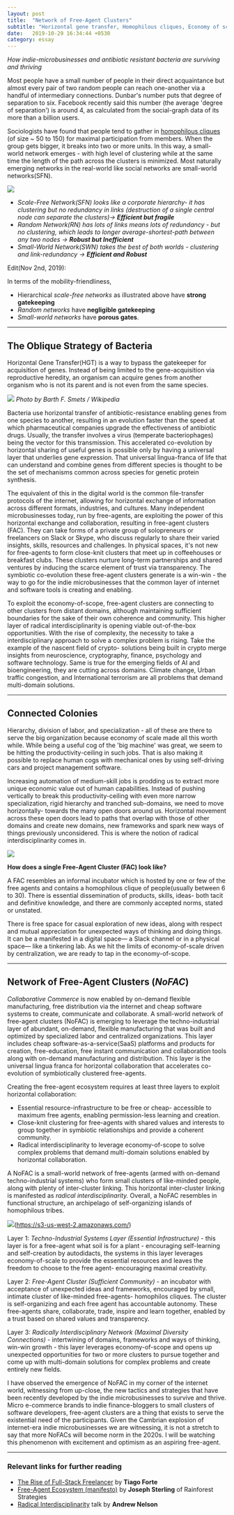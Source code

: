 ```yaml
---
layout: post
title:  "Network of Free-Agent Clusters"
subtitle: "Horizontal gene transfer, Homophilous cliques, Economy of scope, Radical interdisciplinarity"
date:   2019-10-29 16:34:44 +0530
category: essay
---
```


*How indie-microbusinesses and antibiotic resistant bacteria are surviving and thriving*

Most people have a small number of people in their direct acquaintance but almost every pair of two random people can reach one-another via a handful of intermediary connections. Dunbar's number puts that degree of separation to six. Facebook recently said this number (the average 'degree of separation') is around 4, as calculated from the social-graph data of its more than a billion users. 

Sociologists have found that people tend to gather in [homophilous cliques](https://academic.oup.com/jcmc/article/11/4/1062/4617719) (of size ~ 50 to 150) for maximal participation from members. When the group gets bigger, it breaks into two or more units. In this way, a small-world network emerges - with high level of clustering while at the same time the length of the path across the clusters is minimized. Most naturally emerging networks in the real-world like social networks are small-world networks(SFN). 

[<img src="https://s3-us-west-2.amazonaws.com/secure.notion-static.com/615aa2f2-4cd2-40f7-9d9a-098d7d9aa79a/Untitled.png">](https://s3-us-west-2.amazonaws.com/)

- *Scale-Free Network(SFN) looks like a corporate hierarchy- it has clustering but no redundancy in links (destruction of a single central node can separate the clusters)→ **Efficient but fragile***
- *Random Network(RN) has lots of links means lots of redundancy - but no clustering, which leads to longer average-shortest-path between any two nodes → **Robust but Inefficient***
- *Small-World Network(SWN) takes the best of both worlds - clustering and link-redundancy → **Efficient and Robust***

Edit(Nov 2nd, 2019): 

In terms of the mobility-friendliness, 

- Hierarchical *scale-free networks* as illustrated above have **strong gatekeeping**
- *Random networks* have **negligible gatekeeping**
- *Small-world networks* have **porous gates**.

---

## The Oblique Strategy of Bacteria

Horizontal Gene Transfer(HGT) is a way to bypass the gatekeeper for acquisition of genes. Instead of being limited to the gene-acquisition via reproductive heredity, an organism can acquire genes from another organism who is not its parent and is not even from the same species. 

[<img src="https://s3-us-west-2.amazonaws.com/secure.notion-static.com/a1224ce7-1680-4306-8f45-c847f750c23a/Untitled.png">](https://s3-us-west-2.amazonaws.com/)
*Photo by Barth F. Smets / Wikipedia*

Bacteria use horizontal transfer of antibiotic-resistance enabling genes from one species to another, resulting in an evolution faster than the speed at which pharmaceutical companies upgrade the effectiveness of antibiotic drugs. Usually, the transfer involves a virus (temperate bacteriophages) being the vector for this transmission.  This accelerated co-evolution by horizontal sharing of useful genes is possible only by having a universal layer that underlies gene expression. That universal lingua-franca of life that can understand and combine genes from different species is thought to be the set of mechanisms common across species for genetic protein synthesis. 

The equivalent of this in the digital world is the common file-transfer protocols of the internet, allowing for horizontal exchange of information across different formats, industries, and cultures. Many independent microbusinesses today, run by free-agents, are exploiting the power of this horizontal exchange and collaboration, resulting in free-agent clusters (FAC). They can take forms of a private group of solopreneurs or freelancers on Slack or Skype, who discuss regularly to share their varied insights, skills, resources and challenges. In physical spaces, it's not new for free-agents to form close-knit clusters that meet up in coffeehouses or breakfast clubs. These clusters nurture long-term partnerships and shared ventures by inducing the scarce element of trust via transparency. The symbiotic co-evolution these free-agent clusters generate is a win-win - the way to go for the indie microbusinesses that the common layer of internet and software tools is creating and enabling. 

To exploit the economy-of-scope, free-agent clusters are connecting to other clusters from distant domains, although maintaining sufficient boundaries for the sake of their own coherence and community. This higher layer of radical interdisciplinarity is opening viable out-of-the-box opportunities. With the rise of complexity, the necessity to take a interdisciplinary approach to solve a complex problem is rising. Take the example of the nascent field of crypto- solutions being built in crypto merge insights from neuroscience, cryptography, finance, psychology and software technology. Same is true for the emerging fields of AI and bioengineering, they are cutting across domains. Climate change, Urban traffic congestion, and International terrorism are all problems that demand multi-domain solutions.  

---

## Connected Colonies

Hierarchy, division of labor, and specialization - all of these are there to serve the big organization because economy of scale made all this worth while. While being a useful cog of the 'big machine' was great, we seem to be hitting the productivity-ceiling in such jobs. That is also making it possible to replace human cogs with mechanical ones by using self-driving cars and project management software. 

Increasing automation of medium-skill jobs is prodding us to extract more unique economic value out of human capabilities. Instead of pushing vertically to break this productivity-ceiling with even more narrow specialization, rigid hierarchy and tranched sub-domains, we need to move horizontally- towards the many open doors around us. Horizontal movement across these open doors lead to paths that overlap with those of other domains and create new domains, new frameworks and spark new ways of things previously unconsidered. This is where the notion of radical interdisciplinarity comes in. 

[ <img src="https://s3.us-west-2.amazonaws.com/secure.notion-static.com/b3f36652-087d-4d77-97bc-a1a8bab045fa/Untitled.png?X-Amz-Algorithm=AWS4-HMAC-SHA256&X-Amz-Credential=ASIAT73L2G45P2WRPTEO%2F20191025%2Fus-west-2%2Fs3%2Faws4_request&X-Amz-Date=20191025T101915Z&X-Amz-Expires=86400&X-Amz-Security-Token=AgoJb3JpZ2luX2VjEDkaCXVzLXdlc3QtMiJHMEUCIQDiTMX33ABxcelW4Bv%2BJB5xR51pEqy522ceqWa1nh3wLAIgGYO07xCD2BwLQSpLZF5mmg2iZ5t1z3bUU%2FoTXHqeGlIq%2FAMIQhAAGgwyNzQ1NjcxNDkzNzAiDOUh%2B8cKTuckUJxDvCrZAzINQKGm9HwnkL5e6Dydr5e4D7RWtJj7CYw0k3jISgWw29NNJ5eGC5819BQ3GTmWdA3yWCPaDA9xqZo4zNxTsPBtRb2FwO4jZhvih6LP4rNWNdl3GE%2B19QnkaBmgaplNMsqA6b1Zbfqd%2F0bgoX0yeTM1O6P%2FzZsLUmS8gs1IsrHd6q2WaFk2zgFuJhwQs8YYLYtuucAxH72VD4SGJtfwM0ZdgBXDuZCnMYilavvPopl%2BPddn%2BDdBlpLEBYUdHAVmKDvXRjEgWfm3rv0zv2UAwMYZAknex4XHgKwmxz11ECjmFBPsOAm0Y2u4W2fvEErMp2Cw8sQrR8lptIhT9SJH4C%2Fz4FpqDvzJOkCu39VdWKD7XklQ8FybIddKGHFxaIVzVCI5I4fED6dxAfAhrANyMLPoZtKtpkymGr3xai%2BFkL9tsJaSq1TykRIn%2BN7YcoqarzibIkiVO8uDPme2C7OSkjjJnOTYNVhytI4LNc1OdpR6iwcW%2B6A0mrlIGdQC0MLbduAsEDW7aC7giJO7j7m566VQASI6aRII5PaSCzhOorW9RVg%2Fn4dGx2aqy8IKPB%2Fh3aLtWswPvM4tkVRPkV%2FuyQGJZL%2Bp29Jy96kerHuKyp4DgGub%2FMrTGfF1MPjkyu0FOrQBeE3EUWP71QyB7kZjf1jdU4Wn0dXbCuaf%2F3cD8PbdsJx9d2gjzf8LFEjkTVS67gSwiPZ8zYIJj7MjRaAeRq9T3OtCkf2L78i6HhEzdq1i2BuYHxPvB79Tqvm%2Fx2XSDg6bMkbMGNu0PdT6MZ%2Bx8mXYtZ7zk0XQmCRkZMK5DTdX%2FZzWHNdm9UGmmn%2BBnVEBUk8I79y8uHiPh4saGn1rCBfU5VdSgEsQwbYU7vwMpPZZR4SrkMBA&X-Amz-Signature=9be71b69c185728f254a2b83f8a68759bf1aa8123760f0b65aa6258d3e8c5904&X-Amz-SignedHeaders=host&response-content-disposition=attachment%3B%20filename%20%3D%22Untitled.png%22"> ](https://s3.us-west-2.amazonaws.com/)

**How does a single Free-Agent Cluster (FAC) look like?**

A FAC resembles an informal incubator which is hosted by one or few of the free agents and contains a homophilous clique of people(usually between 6 to 30). There is essential dissemination of products, skills, ideas- both tacit and definitive knowledge, and there are commonly accepted norms, stated or unstated. 

There is free space for casual exploration of new ideas, along with respect and mutual appreciation for unexpected ways of thinking and doing things. It can be a manifested in a digital space— a Slack channel or in a physical space— like a tinkering lab. As we hit the limits of economy-of-scale driven by centralization, we are ready to tap in the economy-of-scope. 

---

## **Network of Free-Agent Clusters (*NoFAC*)**

*Collaborative Commerce* is now enabled by on-demand flexible manufacturing, free distribution via the internet and cheap software systems to create, communicate and collaborate. A small-world network of free-agent clusters (NoFAC) is emerging to leverage the techno-industrial layer of abundant, on-demand, flexible manufacturing that was built and optimized by specialized labor and centralized organizations. This layer includes cheap software-as-a-service(SaaS) platforms and products for creation, free-education, free instant communication and collaboration tools along with on-demand manufacturing and distribution. This layer is the universal lingua franca for horizontal collaboration that accelerates co-evolution of symbiotically clustered free-agents. 

Creating the free-agent ecosystem requires at least three layers to exploit horizontal collaboration:

- Essential resource-infrastructure to be free or cheap- accessible to maximum free agents, enabling permission-less learning and creation.
- Close-knit clustering for free-agents with shared values and interests to group together in symbiotic relationships and provide a coherent community.
- Radical interdisciplinarity to leverage economy-of-scope to solve complex problems that demand multi-domain solutions enabled by horizontal collaboration.

A NoFAC is a small-world network of free-agents (armed with on-demand techno-industrial systems) who form small clusters of like-minded people, along with plenty of inter-cluster linking.  This horizontal inter-cluster linking is manifested as *radical interdisciplinarity.* Overall, a NoFAC resembles in functional structure, an archipelago of self-organizing islands of homophilous tribes. 


<img src="https://s3-us-west-2.amazonaws.com/secure.notion-static.com/ab669672-6b92-474e-b994-1df68cbc0ac2/Untitled.png">(https://s3-us-west-2.amazonaws.com/)

Layer 1: *Techno-Industrial Systems Layer (Essential Infrastructure)* - this layer is for a free-agent what soil is for a plant - encouraging self-learning and self-creation by autodidacts, the systems in this layer leverages economy-of-scale to provide the essential resources and leaves the freedom to choose to the free agent- encouraging maximal creativity.

Layer 2: *Free-Agent Cluster (Sufficient Community)* - an incubator with acceptance of unexpected ideas and frameworks, encouraged by small, intimate cluster of like-minded free-agents- homophilos cliques. The cluster is self-organizing and each free agent has accountable autonomy. These free-agents share, collaborate, trade, inspire and learn together, enabled by a trust based on shared values and transparency. 

Layer 3: *Radically Interdisciplinary Network (Maximal Diversity Connections)* - intertwining of domains, frameworks and ways of thinking, win-win growth - this layer leverages economy-of-scope and opens up unexpected opportunities for two or more clusters to pursue together and come up with multi-domain solutions for complex problems and create entirely new fields.  


I have observed the emergence of NoFAC in my corner of the internet world, witnessing from up-close, the new tactics and strategies that have been recently developed by the indie microbusinesses to survive and thrive. Micro e-commerce brands to indie finance-bloggers to small clusters of software developers, free-agent clusters are a thing that exists to serve the existential need of the participants. Given the Cambrian explosion of internet-era indie microbusinesses we are witnessing, it is not a stretch to say that more NoFACs will become norm in the 2020s. I will be watching this phenomenon with excitement and optimism as an aspiring free-agent. 

---

### Relevant links for further reading

- [The Rise of Full-Stack Freelancer](https://www.notion.so/brewing/Free-Agents-Clusters-25f1165226af4dd89a368c8eabede930#fb1d353f0be845c1a18f573ee6fbdd75) by **Tiago Forte**
- [Free-Agent Ecosystem (manifesto)](https://static1.squarespace.com/static/5659f669e4b0f60cdbb12aa8/t/5ace41c30e2e72484fea7026/1523466729545/Free+Agent+Ecosystem+Manifesto+v8+2017.pdf) by **Joseph Sterling** of Rainforest Strategies
- [Radical Interdisciplinarity](https://www.youtube.com/watch?v=4cXRrNXK4zE) talk by **Andrew Nelson**
